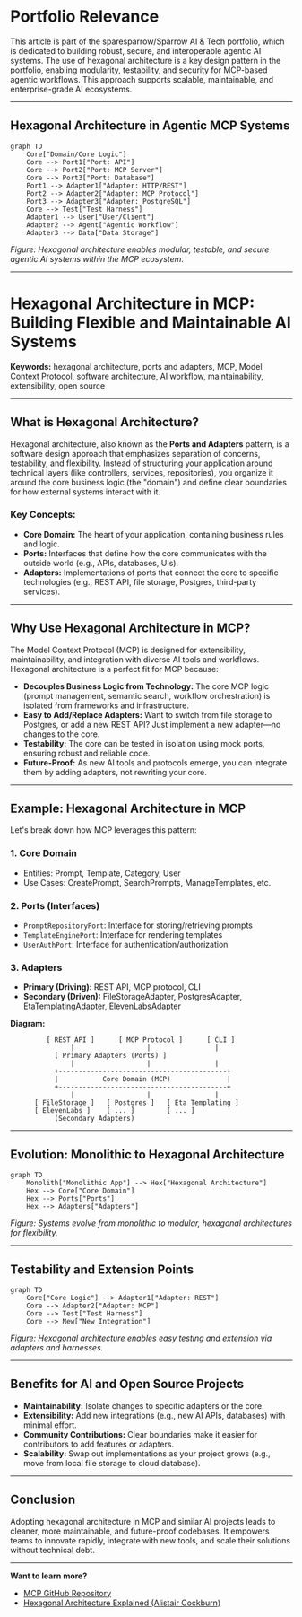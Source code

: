 # Portfolio Relevance

This article is part of the sparesparrow/Sparrow AI & Tech portfolio, which is dedicated to building robust, secure, and interoperable agentic AI systems. The use of hexagonal architecture is a key design pattern in the portfolio, enabling modularity, testability, and security for MCP-based agentic workflows. This approach supports scalable, maintainable, and enterprise-grade AI ecosystems.

---

## Hexagonal Architecture in Agentic MCP Systems

```mermaid
graph TD
    Core["Domain/Core Logic"]
    Core --> Port1["Port: API"]
    Core --> Port2["Port: MCP Server"]
    Core --> Port3["Port: Database"]
    Port1 --> Adapter1["Adapter: HTTP/REST"]
    Port2 --> Adapter2["Adapter: MCP Protocol"]
    Port3 --> Adapter3["Adapter: PostgreSQL"]
    Core --> Test["Test Harness"]
    Adapter1 --> User["User/Client"]
    Adapter2 --> Agent["Agentic Workflow"]
    Adapter3 --> Data["Data Storage"]
```

_Figure: Hexagonal architecture enables modular, testable, and secure agentic AI systems within the MCP ecosystem._

---

# Hexagonal Architecture in MCP: Building Flexible and Maintainable AI Systems

**Keywords:** hexagonal architecture, ports and adapters, MCP, Model Context Protocol, software architecture, AI workflow, maintainability, extensibility, open source

---

## What is Hexagonal Architecture?

Hexagonal architecture, also known as the **Ports and Adapters** pattern, is a software design approach that emphasizes separation of concerns, testability, and flexibility. Instead of structuring your application around technical layers (like controllers, services, repositories), you organize it around the core business logic (the "domain") and define clear boundaries for how external systems interact with it.

### Key Concepts:

- **Core Domain:** The heart of your application, containing business rules and logic.
- **Ports:** Interfaces that define how the core communicates with the outside world (e.g., APIs, databases, UIs).
- **Adapters:** Implementations of ports that connect the core to specific technologies (e.g., REST API, file storage, Postgres, third-party services).

---

## Why Use Hexagonal Architecture in MCP?

The Model Context Protocol (MCP) is designed for extensibility, maintainability, and integration with diverse AI tools and workflows. Hexagonal architecture is a perfect fit for MCP because:

- **Decouples Business Logic from Technology:** The core MCP logic (prompt management, semantic search, workflow orchestration) is isolated from frameworks and infrastructure.
- **Easy to Add/Replace Adapters:** Want to switch from file storage to Postgres, or add a new REST API? Just implement a new adapter—no changes to the core.
- **Testability:** The core can be tested in isolation using mock ports, ensuring robust and reliable code.
- **Future-Proof:** As new AI tools and protocols emerge, you can integrate them by adding adapters, not rewriting your core.

---

## Example: Hexagonal Architecture in MCP

Let's break down how MCP leverages this pattern:

### 1. **Core Domain**

- Entities: Prompt, Template, Category, User
- Use Cases: CreatePrompt, SearchPrompts, ManageTemplates, etc.

### 2. **Ports (Interfaces)**

- `PromptRepositoryPort`: Interface for storing/retrieving prompts
- `TemplateEnginePort`: Interface for rendering templates
- `UserAuthPort`: Interface for authentication/authorization

### 3. **Adapters**

- **Primary (Driving):** REST API, MCP protocol, CLI
- **Secondary (Driven):** FileStorageAdapter, PostgresAdapter, EtaTemplatingAdapter, ElevenLabsAdapter

**Diagram:**

```
         [ REST API ]      [ MCP Protocol ]      [ CLI ]
               |                  |                |
           [ Primary Adapters (Ports) ]
               |                  |                |
           +------------------------------------------+
           |           Core Domain (MCP)              |
           +------------------------------------------+
               |                  |                |
      [ FileStorage ]   [ Postgres ]   [ Eta Templating ]
      [ ElevenLabs ]    [ ... ]        [ ... ]
           (Secondary Adapters)
```

---

## Evolution: Monolithic to Hexagonal Architecture

```mermaid
graph TD
    Monolith["Monolithic App"] --> Hex["Hexagonal Architecture"]
    Hex --> Core["Core Domain"]
    Hex --> Ports["Ports"]
    Hex --> Adapters["Adapters"]
```

_Figure: Systems evolve from monolithic to modular, hexagonal architectures for flexibility._

---

## Testability and Extension Points

```mermaid
graph TD
    Core["Core Logic"] --> Adapter1["Adapter: REST"]
    Core --> Adapter2["Adapter: MCP"]
    Core --> Test["Test Harness"]
    Core --> New["New Integration"]
```

_Figure: Hexagonal architecture enables easy testing and extension via adapters and harnesses._

---

## Benefits for AI and Open Source Projects

- **Maintainability:** Isolate changes to specific adapters or the core.
- **Extensibility:** Add new integrations (e.g., new AI APIs, databases) with minimal effort.
- **Community Contributions:** Clear boundaries make it easier for contributors to add features or adapters.
- **Scalability:** Swap out implementations as your project grows (e.g., move from local file storage to cloud database).

---

## Conclusion

Adopting hexagonal architecture in MCP and similar AI projects leads to cleaner, more maintainable, and future-proof codebases. It empowers teams to innovate rapidly, integrate with new tools, and scale their solutions without technical debt.

---

**Want to learn more?**

- [MCP GitHub Repository](https://github.com/sparesparrow/mcp-prompts)
- [Hexagonal Architecture Explained (Alistair Cockburn)](https://alistair.cockburn.us/hexagonal-architecture/)
